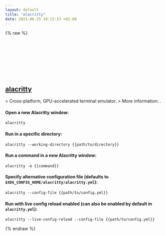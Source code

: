 ```yaml
---
layout: default
title: "alacritty"
date: 2021-06-25 18:12:13 +02:00
---
```

{% raw %}
<h2 id="alacritty">
  <a href="/en/common/alacritty.html">alacritty</a> <a href="#alacritty"><svg class="icon">
    <use href="/assets/images/unicode_sprite.svg#link" />
  </svg></a>
</h2>
> Cross-platform, GPU-accelerated terminal emulator.
> More information: <https://github.com/alacritty/alacritty>.

#### Open a new Alacritty window:
```shell
alacritty
```
#### Run in a specific directory:
```shell
alacritty --working-directory {{path/to/directory}}
```
#### Run a command in a new Alacritty window:
```shell
alacritty -e {{command}}
```
#### Specify alternative configuration file (defaults to `$XDG_CONFIG_HOME/alacritty/alacritty.yml`):
```shell
alacritty --config-file {{path/to/config.yml}}
```
#### Run with live config reload enabled (can also be enabled by default in `alacritty.yml`):
```shell
alacritty --live-config-reload --config-file {{path/to/config.yml}}
```
{% endraw %}